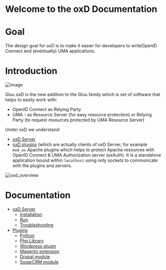 # Welcome to the oxD Documentation

# Goal

The design goal for oxD is to make it easier for developers to writeOpenID Connect and (eventually) UMA applications.

# Introduction
![image](https://raw.githubusercontent.com/GluuFederation/gluu-wordpress-oxd-login-plugin/master/plugin.jpg)

Gluu oxD is the new addition to the Gluu family which is set of software that helps to easily work with:

  - OpenID Connect as Relying Party
  - UMA - as Resource Server (for easy resource protection) or Relying Party (to request resources protected by UMA Resource Server)

Under oxD we understand:

- [oxD Server](./oxdserver/index.md)
- [oxD plugins](./plugin/index.md) (which are actually clients of oxD Server, for example `mod_ox` Apache plugins which helps to protect Apache resources with OpenID Connect & UMA Authorization server (oxAuth). It is a standalone application bound within `localhost` using only sockets to communicate with the plugins and servers.

![oxd_overview](https://raw.githubusercontent.com/GluuFederation/docs-oxd/master/sources/img/oxd_overview.png)


# Documentation

- [oxD Server](./oxdserver/index.md)
    - [Installation](./oxdserver/install/index.md)
    - [Run](./oxdserver/run/index.md)
    - [Troubleshooting](./oxdserver/troubleshooting/index.md)
- [Plugins](./plugin/index.md)
    - [Python](./plugin/python/index.md)
    - [Php Library](./plugin/php/library/index.md)
    - [Wordpress plugin](./plugin/php/wordpress/index.md)
    - [Magento extension](./plugin/php/magento/index.md)
    - [Drupal module](./plugin/php/drupal/index.md)
    - [SugarCRM module](./plugin/php/sugarcrm/index.md)
